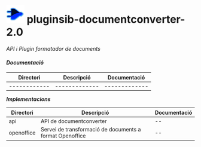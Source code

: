 # ![Logo](https://github.com/GovernIB/maven/raw/binaris/pluginsib/projectinfo_Attachments/icon.jpg) pluginsib-documentconverter-2.0
*API i Plugin formatador de documents*

#### ***Documentació***

Directori | Descripció | Documentació
------------ | ------------- | -------------
------------ | ------------- | -------------

***Implementacions***

Directori | Descripció | Documentació
------------ | ------------- | -------------
api | API de documentconverter | --
openoffice | Servei de transformació de documents a format Openoffice | -- 

